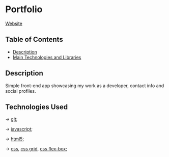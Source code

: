 # Portfolio
[Website](http://kutkurov.surge.sh/)

## Table of Contents

- [Description](#description)
- [Main Technologies and Libraries](#technologies-used)










## Description

Simple front-end app showcasing my work as a developer, contact info and social profiles.





## Technologies Used

-> [git](https://git-scm.com/doc);

-> [javascript](https://www.javascript.com/);

-> [html5](https://www.w3.org/html/);

-> [css](https://www.w3.org/Style/CSS/), [css grid](https://www.w3.org/TR/css-grid/), [css flex-box](https://www.w3.org/TR/css-flexbox/);